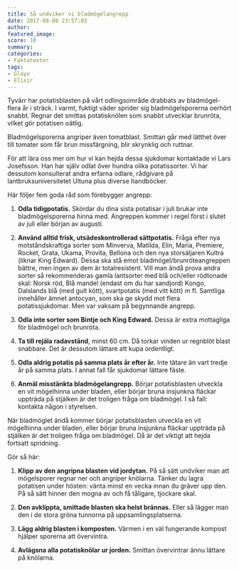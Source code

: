 ```yaml
---
title: Så undviker vi bladmögelangrepp
date: 2017-08-08 23:57:03
author:
featured_image:
score: 10
summary:
categories:
- Faktatexter
tags:
- Glayu
- Elixir
---
```

Tyvärr har potatisblasten på vårt odlingsområde drabbats av bladmögel­ flera år i sträck. I varmt, fuktigt väder sprider sig bladmögelsporerna oerhört snabbt. Regnar det smittas potatisknölen som snabbt utvecklar brunröta, vilket gör potatisen oätlig.

Bladmögelsporerna angriper även tomatblast. Smittan går med lätthet över till tomater som får brun missfärgning, blir skrynklig och ruttnar.

För att lära oss mer om hur vi kan hejda dessa sjukdomar kontaktade vi Lars Josefsson. Han har själv odlat över hundra olika potatissorter. Vi har dessutom konsulterat andra erfarna odlare, rådgivare på lantbruksuniversitetet Ultuna plus diverse handböcker.

Här följer fem goda råd som förebygger angrepp:

1. **Odla tidigpotatis.** Skördar du dina sista potatisar i juli brukar inte bladmögelsporerna hinna med. Angreppen kommer i regel först i slutet av juli eller början av augusti.

2. **Använd alltid frisk, utsädeskontrollerad sättpotatis.** Fråga efter nya motståndskraftiga sorter som Minverva, Matilda, Elin, Maria, Premiere, Rocket, Grata, Ukama, Provita, Bellona och den nya storsäljaren Kultra (liknar King Edward). Dessa ska stå emot bladmögel/brunröteangreppen bättre, men ingen av dem är totalresistent. Vill man ändå prova andra sorter så rekommenderas gamla lantsorter med blå och/eller rödtonade skal: Norsk röd, Blå mandel (endast om du har sandjord) Kongo, Dalslands blå (med gult kött), svartpotatis (med vitt kött) m fl. Samtliga innehåller ämnet antocyan, som ska ge skydd mot flera potatissjukdomar. Men var vaksam på begynnande angrepp.

3. **Odla inte sorter som Bintje och King Edward.** Dessa är extra mottagliga för bladmögel och brunröta.

4. **Ta till rejäla radavstånd**, minst 60 cm. Då torkar vinden ur regnblöt blast snabbare. Det är dessutom lättare att kupa ordentligt.

5. **Odla aldrig potatis på samma plats år efter år.** Inte tätare än vart tredje år på samma plats. I annat fall får sjukdomar lättare fäste.

6. **Anmäl misstänkta bladmögelangrepp.** Börjar potatisblasten utveckla en vit mögelhinna under bladen, eller börjar bruna insjunkna fläckar uppträda på stjälken är det troligen fråga om bladmögel. I så fall: kontakta någon i styrelsen.

När bladmöglet ändå kommer börjar potatisblasten utveckla en vit mögelhinna under bladen, eller börjar bruna insjunkna fläckar uppträda på stjälken är det troligen fråga om bladmögel. Då är det viktigt att hejda fortsatt spridning.

Gör så här:

1. **Klipp av den angripna blasten vid jordytan.** På så sätt undviker man att mögelsporer regnar ner och angriper knölarna. Tänker du lagra potatisen under hösten: vänta minst en vecka innan du gräver upp den. På så sätt hinner den mogna av och få tåligare, tjockare skal.

2. **Den avklippta, smittade blasten ska helst brännas.** Eller så lägger man den i de stora gröna tunnorna på uppsamlingsplatserna.

3. **Lägg aldrig blasten i komposten.** Värmen i en väl fungerande kompost hjälper sporerna att övervintra.

4. **Avlägsna alla potatisknölar ur jorden.** Smittan övervintrar ännu lättare på knölarna.
